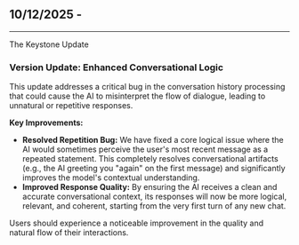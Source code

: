 10/12/2025 - 
---
---

The Keystone Update

### **Version Update: Enhanced Conversational Logic**

This update addresses a critical bug in the conversation history processing that could cause the AI to misinterpret the flow of dialogue, leading to unnatural or repetitive responses.

**Key Improvements:**

*   **Resolved Repetition Bug:** We have fixed a core logical issue where the AI would sometimes perceive the user's most recent message as a repeated statement. This completely resolves conversational artifacts (e.g., the AI greeting you "again" on the first message) and significantly improves the model's contextual understanding.
*   **Improved Response Quality:** By ensuring the AI receives a clean and accurate conversational context, its responses will now be more logical, relevant, and coherent, starting from the very first turn of any new chat.

Users should experience a noticeable improvement in the quality and natural flow of their interactions.
